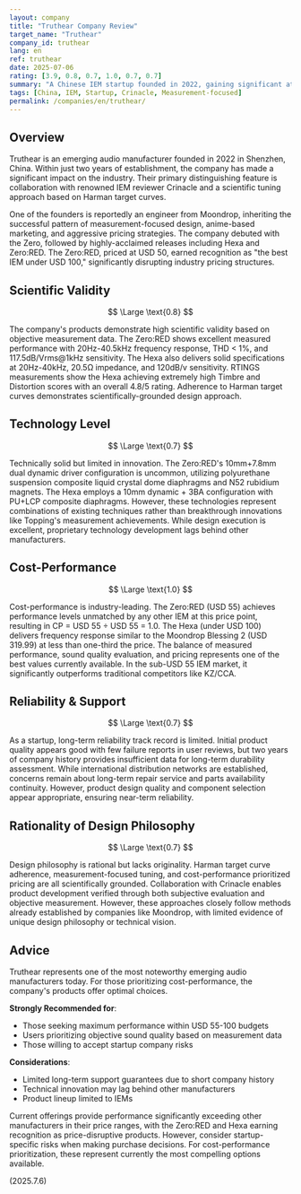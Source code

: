 ```yaml
---
layout: company
title: "Truthear Company Review"
target_name: "Truthear"
company_id: truthear
lang: en
ref: truthear
date: 2025-07-06
rating: [3.9, 0.8, 0.7, 1.0, 0.7, 0.7]
summary: "A Chinese IEM startup founded in 2022, gaining significant attention with measurement-based precision tuning in products like Crinacle×Zero, Hexa, and Zero:RED. Reportedly founded by ex-Moondrop engineers, the company releases low-cost, high-performance IEMs adhering to Harman target curves. The Zero:RED (USD 55) is rated as the best IEM under USD 100, achieving price-disruptive cost-performance. Despite being a newcomer, it poses a significant threat to established manufacturers."
tags: [China, IEM, Startup, Crinacle, Measurement-focused]
permalink: /companies/en/truthear/
---
```


## Overview

Truthear is an emerging audio manufacturer founded in 2022 in Shenzhen, China. Within just two years of establishment, the company has made a significant impact on the industry. Their primary distinguishing feature is collaboration with renowned IEM reviewer Crinacle and a scientific tuning approach based on Harman target curves.

One of the founders is reportedly an engineer from Moondrop, inheriting the successful pattern of measurement-focused design, anime-based marketing, and aggressive pricing strategies. The company debuted with the Zero, followed by highly-acclaimed releases including Hexa and Zero:RED. The Zero:RED, priced at USD 50, earned recognition as "the best IEM under USD 100," significantly disrupting industry pricing structures.

## Scientific Validity

$$ \Large \text{0.8} $$

The company's products demonstrate high scientific validity based on objective measurement data. The Zero:RED shows excellent measured performance with 20Hz-40.5kHz frequency response, THD < 1%, and 117.5dB/Vrms@1kHz sensitivity. The Hexa also delivers solid specifications at 20Hz-40kHz, 20.5Ω impedance, and 120dB/v sensitivity. RTINGS measurements show the Hexa achieving extremely high Timbre and Distortion scores with an overall 4.8/5 rating. Adherence to Harman target curves demonstrates scientifically-grounded design approach.

## Technology Level

$$ \Large \text{0.7} $$

Technically solid but limited in innovation. The Zero:RED's 10mm+7.8mm dual dynamic driver configuration is uncommon, utilizing polyurethane suspension composite liquid crystal dome diaphragms and N52 rubidium magnets. The Hexa employs a 10mm dynamic + 3BA configuration with PU+LCP composite diaphragms. However, these technologies represent combinations of existing techniques rather than breakthrough innovations like Topping's measurement achievements. While design execution is excellent, proprietary technology development lags behind other manufacturers.

## Cost-Performance

$$ \Large \text{1.0} $$

Cost-performance is industry-leading. The Zero:RED (USD 55) achieves performance levels unmatched by any other IEM at this price point, resulting in CP = USD 55 ÷ USD 55 = 1.0. The Hexa (under USD 100) delivers frequency response similar to the Moondrop Blessing 2 (USD 319.99) at less than one-third the price. The balance of measured performance, sound quality evaluation, and pricing represents one of the best values currently available. In the sub-USD 55 IEM market, it significantly outperforms traditional competitors like KZ/CCA.

## Reliability & Support

$$ \Large \text{0.7} $$

As a startup, long-term reliability track record is limited. Initial product quality appears good with few failure reports in user reviews, but two years of company history provides insufficient data for long-term durability assessment. While international distribution networks are established, concerns remain about long-term repair service and parts availability continuity. However, product design quality and component selection appear appropriate, ensuring near-term reliability.

## Rationality of Design Philosophy

$$ \Large \text{0.7} $$

Design philosophy is rational but lacks originality. Harman target curve adherence, measurement-focused tuning, and cost-performance prioritized pricing are all scientifically grounded. Collaboration with Crinacle enables product development verified through both subjective evaluation and objective measurement. However, these approaches closely follow methods already established by companies like Moondrop, with limited evidence of unique design philosophy or technical vision.

## Advice

Truthear represents one of the most noteworthy emerging audio manufacturers today. For those prioritizing cost-performance, the company's products offer optimal choices.

**Strongly Recommended for**:
- Those seeking maximum performance within USD 55-100 budgets
- Users prioritizing objective sound quality based on measurement data
- Those willing to accept startup company risks

**Considerations**:
- Limited long-term support guarantees due to short company history
- Technical innovation may lag behind other manufacturers
- Product lineup limited to IEMs

Current offerings provide performance significantly exceeding other manufacturers in their price ranges, with the Zero:RED and Hexa earning recognition as price-disruptive products. However, consider startup-specific risks when making purchase decisions. For cost-performance prioritization, these represent currently the most compelling options available.

(2025.7.6)